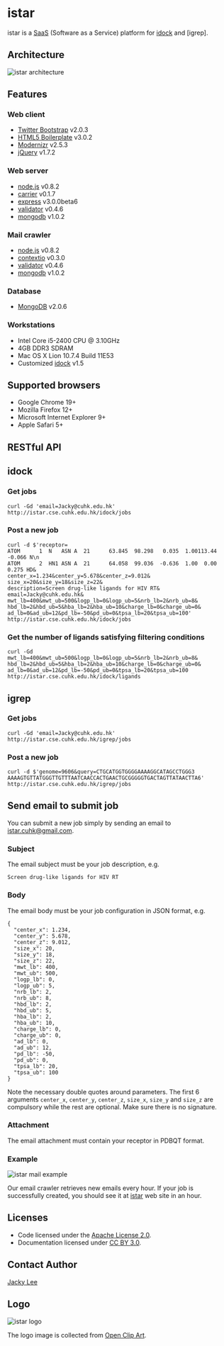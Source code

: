 istar
=====

istar is a [SaaS] (Software as a Service) platform for [idock] and [igrep].


Architecture
------------

![istar architecture](https://github.com/HongjianLi/istar/raw/master/public/architecture.png)


Features
--------

### Web client

* [Twitter Bootstrap] v2.0.3
* [HTML5 Boilerplate] v3.0.2
* [Modernizr] v2.5.3
* [jQuery] v1.7.2

### Web server

* [node.js] v0.8.2
* [carrier] v0.1.7
* [express] v3.0.0beta6
* [validator] v0.4.6
* [mongodb] v1.0.2

### Mail crawler

* [node.js] v0.8.2
* [contextio] v0.3.0
* [validator] v0.4.6
* [mongodb] v1.0.2

### Database

* [MongoDB] v2.0.6

### Workstations

* Intel Core i5-2400 CPU @ 3.10GHz
* 4GB DDR3 SDRAM
* Mac OS X Lion 10.7.4 Build 11E53
* Customized [idock] v1.5


Supported browsers
------------------

* Google Chrome 19+
* Mozilla Firefox 12+
* Microsoft Internet Explorer 9+
* Apple Safari 5+


RESTful API
-----------

## idock

### Get jobs

    curl -Gd 'email=Jacky@cuhk.edu.hk' http://istar.cse.cuhk.edu.hk/idock/jobs

### Post a new job

    curl -d $'receptor=
    ATOM      1  N   ASN A  21      63.845  98.298   0.035  1.00113.44    -0.066 N\n
    ATOM      2  HN1 ASN A  21      64.058  99.036  -0.636  1.00  0.00     0.275 HD&
    center_x=1.234&center_y=5.678&center_z=9.012&
    size_x=20&size_y=18&size_z=22&
    description=Screen drug-like ligands for HIV RT&
    email=Jacky@cuhk.edu.hk&
    mwt_lb=400&mwt_ub=500&logp_lb=0&logp_ub=5&nrb_lb=2&nrb_ub=8&
    hbd_lb=2&hbd_ub=5&hba_lb=2&hba_ub=10&charge_lb=0&charge_ub=0&
    ad_lb=0&ad_ub=12&pd_lb=-50&pd_ub=0&tpsa_lb=20&tpsa_ub=100'
    http://istar.cse.cuhk.edu.hk/idock/jobs

### Get the number of ligands satisfying filtering conditions

    curl -Gd
    mwt_lb=400&mwt_ub=500&logp_lb=0&logp_ub=5&nrb_lb=2&nrb_ub=8&
    hbd_lb=2&hbd_ub=5&hba_lb=2&hba_ub=10&charge_lb=0&charge_ub=0&
    ad_lb=0&ad_ub=12&pd_lb=-50&pd_ub=0&tpsa_lb=20&tpsa_ub=100
    http://istar.cse.cuhk.edu.hk/idock/ligands

## igrep

### Get jobs

    curl -Gd 'email=Jacky@cuhk.edu.hk' http://istar.cse.cuhk.edu.hk/igrep/jobs

### Post a new job

    curl -d $'genome=9606&query=CTGCATGGTGGGGAAAAGGCATAGCCTGGG3
    AAAAGTGTTATGGGTTGTTTAATCAACCACTGAACTGCGGGGGTGACTAGTTATAACTTA6'
    http://istar.cse.cuhk.edu.hk/igrep/jobs


Send email to submit job
------------------------

You can submit a new job simply by sending an email to [istar.cuhk@gmail.com].

### Subject

The email subject must be your job description, e.g.

    Screen drug-like ligands for HIV RT

### Body

The email body must be your job configuration in JSON format, e.g.

    {
      "center_x": 1.234,
      "center_y": 5.678,
      "center_z": 9.012,
      "size_x": 20,
      "size_y": 18,
      "size_z": 22,
      "mwt_lb": 400,
      "mwt_ub": 500,
      "logp_lb": 0,
      "logp_ub": 5,
      "nrb_lb": 2,
      "nrb_ub": 8,
      "hbd_lb": 2,
      "hbd_ub": 5,
      "hba_lb": 2,
      "hba_ub": 10,
      "charge_lb": 0,
      "charge_ub": 0,
      "ad_lb": 0,
      "ad_ub": 12,
      "pd_lb": -50,
      "pd_ub": 0,
      "tpsa_lb": 20,
      "tpsa_ub": 100
    }

Note the necessary double quotes around parameters. The first 6 arguments ``center_x``, ``center_y``, ``center_z``, ``size_x``, ``size_y`` and ``size_z`` are compulsory while the rest are optional. Make sure there is no signature.

### Attachment

The email attachment must contain your receptor in PDBQT format.

### Example

![istar mail example](https://github.com/HongjianLi/istar/raw/master/public/idock/mailsnd.png)

Our email crawler retrieves new emails every hour. If your job is successfully created, you should see it at [istar] web site in an hour.


Licenses
--------

* Code licensed under the [Apache License 2.0].
* Documentation licensed under [CC BY 3.0].


Contact Author
--------------

[Jacky Lee]


Logo
----

![istar logo](https://github.com/HongjianLi/istar/raw/master/public/logo.png)

The logo image is collected from [Open Clip Art].


[SaaS]: http://en.wikipedia.org/wiki/Software_as_a_service
[idock]: https://github.com/HongjianLi/idock
[idock]: http://istar.cse.cuhk.edu.hk/igrep
[Twitter Bootstrap]: https://github.com/twitter/bootstrap
[HTML5 Boilerplate]: https://github.com/h5bp/html5-boilerplate
[Modernizr]: https://github.com/Modernizr/Modernizr
[jQuery]: https://github.com/jquery/jquery
[node.js]: https://github.com/joyent/node
[express]: https://github.com/visionmedia/express
[carrier]: https://github.com/pgte/carrier
[express-validator]: https://github.com/ctavan/express-validator
[mongodb]: https://github.com/mongodb/node-mongodb-native
[contextio]: https://github.com/ContextIO/ContextIO-node
[validator]: https://github.com/chriso/node-validator
[MongoDB]: https://github.com/mongodb/mongo
[istar.cuhk@gmail.com]: mailto:istar.cuhk@gmail.com
[istar]: http://istar.cse.cuhk.edu.hk
[Apache License 2.0]: http://www.apache.org/licenses/LICENSE-2.0
[CC BY 3.0]: http://creativecommons.org/licenses/by/3.0
[Jacky Lee]: http://www.cse.cuhk.edu.hk/~hjli
[Open Clip Art]: http://www.openclipart.org
